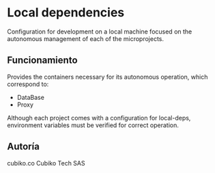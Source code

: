 # Local dependencies

Configuration for development on a local machine focused on the autonomous management of each of the microprojects.

## Funcionamiento

Provides the containers necessary for its autonomous operation, which correspond to:

- DataBase
- Proxy

Although each project comes with a configuration for local-deps, environment variables must be verified for correct operation.

## Autoría

cubiko.co
Cubiko Tech SAS
